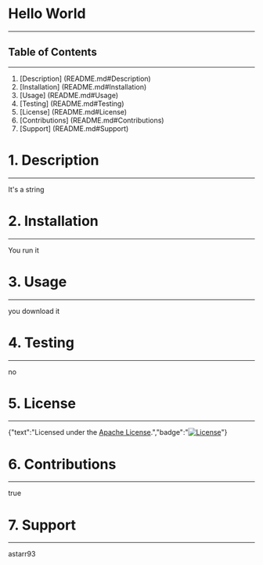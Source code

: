 # Hello World  

***  


## Table of Contents

***

  1. [Description] (README.md#Description)  
  2. [Installation] (README.md#Installation)  
  3. [Usage] (README.md#Usage)  
  4. [Testing] (README.md#Testing)    
  5. [License] (README.md#License)    
  6. [Contributions] (README.md#Contributions)    
  7. [Support] (README.md#Support)    

  
# 1. Description

***

It's a string  



# 2. Installation  

***  

You run it  



# 3. Usage  

***  

you download it  



# 4. Testing  

***

no  



# 5. License  

***  

{"text":"Licensed under the [Apache License](https://spdx.org/licenses/Apache-2.0.html).","badge":"[![License](https://img.shields.io/badge/License-Apache%202.0-blue.svg)](https://opensource.org/licenses/Apache-2.0)"}  



# 6. Contributions  

***  

true  



# 7. Support  

***  

astarr93  

